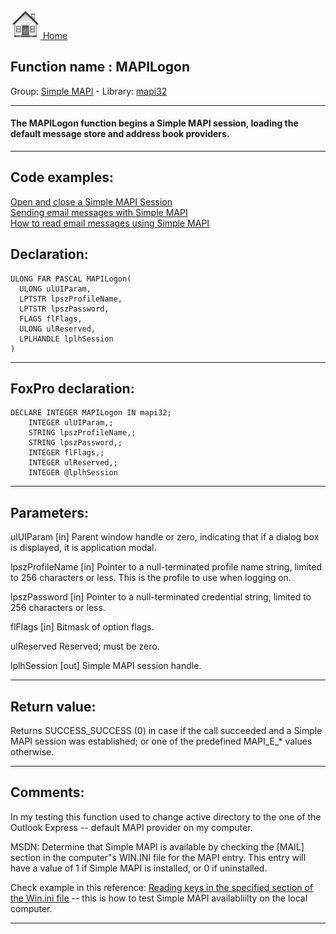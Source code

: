 [<img src="../../images/home.png"> Home ](https://github.com/VFPX/Win32API)  

## Function name : MAPILogon
Group: [Simple MAPI](../../functions_group.md#Simple_MAPI)  -  Library: [mapi32](../../libraries.md#mapi32)  
***  


#### The MAPILogon function begins a Simple MAPI session, loading the default message store and address book providers.
***  


## Code examples:
[Open and close a Simple MAPI Session](../../samples/sample_190.md)  
[Sending email messages with Simple MAPI](../../samples/sample_193.md)  
[How to read email messages using Simple MAPI](../../samples/sample_270.md)  

## Declaration:
```foxpro  
ULONG FAR PASCAL MAPILogon(
  ULONG ulUIParam,
  LPTSTR lpszProfileName,
  LPTSTR lpszPassword,
  FLAGS flFlags,
  ULONG ulReserved,
  LPLHANDLE lplhSession
)  
```  
***  


## FoxPro declaration:
```foxpro  
DECLARE INTEGER MAPILogon IN mapi32;
	INTEGER ulUIParam,;
	STRING lpszProfileName,;
	STRING lpszPassword,;
	INTEGER flFlags,;
	INTEGER ulReserved,;
	INTEGER @lplhSession  
```  
***  


## Parameters:
ulUIParam 
[in] Parent window handle or zero, indicating that if a dialog box is displayed, it is application modal. 

lpszProfileName 
[in] Pointer to a null-terminated profile name string, limited to 256 characters or less. This is the profile to use when logging on. 

lpszPassword 
[in] Pointer to a null-terminated credential string, limited to 256 characters or less. 

flFlags 
[in] Bitmask of option flags. 

ulReserved 
Reserved; must be zero. 

lplhSession 
[out] Simple MAPI session handle.  
***  


## Return value:
Returns SUCCESS_SUCCESS (0) in case if the call succeeded and a Simple MAPI session was established; or one of the predefined MAPI_E_* values otherwise.  
***  


## Comments:
In my testing this function used to change active directory to the one of the Outlook Express -- default MAPI provider on my computer.  
  
MSDN: Determine that Simple MAPI is available by checking the [MAIL] section in the computer"s WIN.INI file for the MAPI entry. This entry will have a value of 1 if Simple MAPI is installed, or 0 if uninstalled.   
  
Check example in this reference: <a href="?example=136">Reading keys in the specified section of the Win.ini file</a> -- this is how to test Simple MAPI availabliilty on the local computer.  
  
***  

